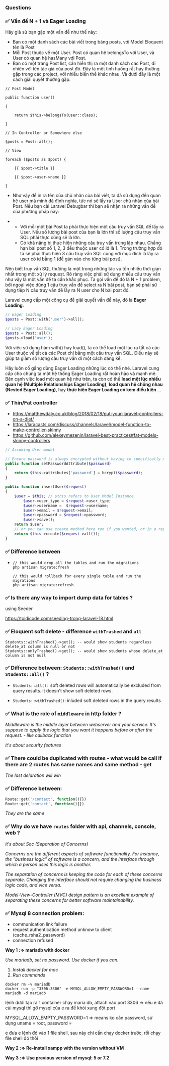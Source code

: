 ### Questions

### ✅ **Vấn đề N + 1 và Eager Loading**

Hãy giả sử bạn gặp một vấn đề như thế này:

- Bạn có một danh sách các bài viết trong bảng posts, với Model Eloquent tên là Post
- Mỗi Post thuộc về một User. Post có quan hệ belongsTo với User, và User có quan hệ hasMany với Post.
- Bạn có một trang Post list, cần hiển thị ra một danh sách các Post, dĩ nhiên với tên tác giả của post đó. Đây là một tình huống rất hay thường gặp trong các project, với nhiều biến thể khác nhau. Và dưới đây là một cách giải quyết thường gặp.

```
// Post Model

public function user()

{

    return $this->belongsTo(User::class);

}

// In Controller or Somewhere else

$posts = Post::all();

// View

foreach ($posts as $post) {

    {{ $post->title }}

    {{ $post->user->name }}

}
```



- Như vậy để in ra tên của chủ nhân của bài viết, ta đã sử dụng đến quan hệ user mà mình đã định nghĩa, tức nó sẽ lấy ra User chủ nhân của bài Post. Nếu bạn cài Laravel Debugbar thì bạn sẽ nhận ra những vấn đề của phương pháp này:

- - Với mỗi một bài Post ta phải thực hiện một câu truy vấn SQL để lấy ra User. Nếu số lượng bài post của bạn là lớn thì số lượng câu truy vấn SQL phải thực cũng sẽ là lớn.
  - Có khả năng bị thực hiện những câu truy vấn trùng lặp nhau. Chẳng hạn bài post số 1, 2, 3 đều thuộc user có id là 1. Trong trường hợp đó ta sẽ phải thực hiện 3 câu truy vấn SQL cùng với mục đích là lấy ra user có id bằng 1 (để gán vào cho từng bài post).

Nên biết truy vấn SQL thường là một trong những tác vụ tốn nhiều thời gian nhất trong một xử lý request. Rõ ràng việc phải sử dụng nhiều câu truy vấn như vậy là một vấn đề ta cần khắc phục. Ta gọi vấn đề đó là N + 1 problem, bởi ngoài việc dùng 1 câu truy vấn để select ra N bài post, bạn sẽ phải sử dụng tiếp N câu truy vấn để lấy ra N user cho N bài post đó.

Laravel cung cấp một công cụ để giải quyết vấn đề này, đó là **Eager Loading**.

```php
// Eager Loading
$posts = Post::with('user')->all();

// Lazy Eager Loading
$posts = Post::all();
$posts->load('user');
```

Với việc sử dụng hàm with() hay load(), ta có thể load một lúc ra tất cả các User thuộc về tất cả các Post chỉ bằng một câu truy vấn SQL. Điều này sẽ giúp ta giảm số lượng câu truy vấn đi một cách đáng kể.

Hãy luôn cố gắng dùng Eager Loading những lúc có thể nhé. Laravel cung cấp cho chúng ta một hệ thống Eager Loading rất hoàn hảo và mạnh mẽ. Bên cạnh việc load một quan hệ như trên, ta còn có thể **load một lúc nhiều quan hệ (Multiple Relationships Eager Loading)**, **load quan hệ chồng nhau (Nested Eager Loading)**, hay **thực hiện Eager Loading có kèm điều kiện** ...

### ✅ Thin/Fat controller

- https://matthewdaly.co.uk/blog/2018/02/18/put-your-laravel-controllers-on-a-diet/
- https://laracasts.com/discuss/channels/laravel/model-function-to-make-controller-skinny
- https://github.com/alexeymezenin/laravel-best-practices#fat-models-skinny-controllers

```php
// Assuming User model

// Ensure password is always encrypted without having to specifically make sure each time
public function setPasswordAttribute($password)
{
    return $this->attributes['password'] = bcrypt($password);
}

public function insertUser($request)
{
    $user = $this; // $this refers to User Model Instance
        $user->user_type = $request->user_type;
        $user->username =  $request->username;
        $user->email = $request->email;
        $user->password = $request->password;
        $user->save();
    return $user;
    // or you can use create method here too if you wanted, or in a repository, job, event anywhere you use the User Model
    return $this->create($request->all());
}
```



### ✅ Difference between

- ```
  // this would drop all the tables and run the migrations
  php artisan migrate:fresh
  ```

  ```
  // this would rollback for every single table and run the migrations
  php aritsan migrate:refresh
  
  ```

### ✅ Is there any way to import dump data for tables  ?

using Seeder

https://toidicode.com/seeding-trong-laravel-18.html

### ✅ Eloquent soft delete - difference `withTrashed` and `all`

```
Students::withTrashed()->get(); -- would show students regardless delete_at column is null or not
Students::onlyTrashed()->get(); -- would show students whose delete_at column is not null

```

### ✅ Difference between: `Students::withTrashed()` and `Students::all()` ?

- `Students::all()`:  soft deleted rows will automatically be excluded from query results. it doesn't show soft deleted rows.

- `Students::withTrashed()`: inluded soft deleted rows in the query results

  

### ✅ What is the role of `middleware` in http folder ?

*Middleware is the middle layer between webserver and your service. It's suppose to apply the logic that  you want it happens before or after the request. - like callback function*

*it's about security features*



### ✅ There could be duplicated with routes - what would be call if there are 2 routes has same names and same method - get

*The last delaration will win*



### ✅ Difference between: 

```php
Route::get('/contact', function(){})
Route::get('contact', function(){})
```

*They are the same*



### ✅ Why do we have `routes` folder with api, channels, console, web ?

*it's about Soc (Separation of Concerns)*

*Concerns are the different aspects of software functionality. For instance, the "business logic" of software is a concern, and the interface through which a person uses this logic is another.*

*The separation of concerns is keeping the code for each of these concerns separate. Changing the interface should not require changing the business logic code, and vice versa.*

*Model-View-Controller (MVC) design pattern is an excellent example of separating these concerns for better software maintainability.*



### ✅ Mysql 8 connection problem:

- communication link failure
- request authentication method unknow to client (cache_rsha2_password)
- connection refused

**Way 1 :=> mariadb with docker**

*Use mariadb, set no password. Use docker if you can.*

1. *Install docker for mac*
2. *Run commands*

```
docker rm -v mariadb
docker run -p "3306:3306" -e MYSQL_ALLOW_EMPTY_PASSWORD=1 --name mariadb -d mariadb

```

lệnh dưới tạo ra 1 container chạy maria db, attach vào port 3306 => nếu e đã cài mysql thì gỡ mysql của e ra để khỏi xung đột port

MYSQL_ALLOW_EMPTY_PASSWORD=1 => means ko cần password, sử dụng uname = root, password =

e đưa e lệnh đó vào 1 file shell, sau này chỉ cần chạy docker trước, rồi chạy file shell đó thôi

**Way 2 :=> Re-install xampp with the version without VM**

**Way 3 :=> Use previous version of mysql: 5 or 7.2**

# 